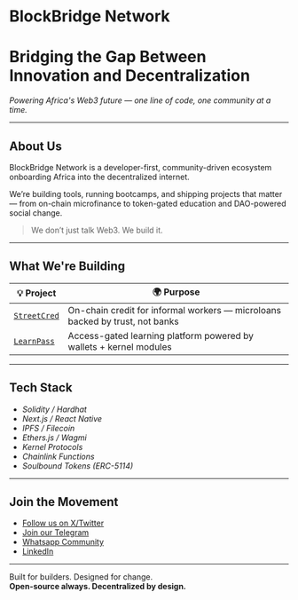 # BlockBridge Network

# Bridging the Gap Between Innovation and Decentralization  
_Powering Africa's Web3 future — one line of code, one community at a time._

---

## About Us

BlockBridge Network is a developer-first, community-driven ecosystem onboarding Africa into the decentralized internet.

We’re building tools, running bootcamps, and shipping projects that matter — from on-chain microfinance to token-gated education and DAO-powered social change.

> We don’t just talk Web3. We build it.

---

## What We're Building

| 💡 Project | 🌍 Purpose |
|-----------|------------|
| [`StreetCred`](https://github.com/blockbridge-network/) | On-chain credit for informal workers — microloans backed by trust, not banks |
| [`LearnPass`](https://github.com/blockbridge-network/) | Access-gated learning platform powered by wallets + kernel modules |

---

## Tech Stack

- *Solidity / Hardhat*
- *Next.js / React Native*
- *IPFS / Filecoin*
- *Ethers.js / Wagmi*
- *Kernel Protocols*
- *Chainlink Functions*
- *Soulbound Tokens (ERC-5114)*

---

## Join the Movement

- [Follow us on X/Twitter](https://x.com/blockbridge_net)
- [Join our Telegram](https://t.me/+b2ZtoyEE6QQ5MmE0)
- [Whatsapp Community](https://chat.whatsapp.com/C21v6J0EAlR1W90w7QXnu4)
- [LinkedIn](https://www.linkedin.com/company/blockbridge-network/)

---

Built for builders. Designed for change.  
**Open-source always. Decentralized by design.**
